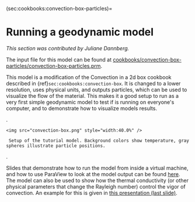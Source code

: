 (sec:cookbooks:convection-box-particles)=
# Running a geodynamic model

*This section was contributed by Juliane Dannberg.*

The input file for this model can be found at
[cookbooks/convection-box-particles/convection-box-particles.prm](https://www.github.com/geodynamics/aspect/blob/main/cookbooks/convection-box-particles/convection-box-particles.prm).

This model is a modification of the Convection in a 2d box cookbook described
in {ref}`sec:cookbooks:convection-box`. It is changed to a lower
resolution, uses physical units, and outputs particles, which can be used to
visualize the flow of the material. This makes it a good setup to run as a
very first simple geodynamic model to test if is running on everyone's
computer, and to demonstrate how to visualize models results.

.

```{figure-md} fig:convection-box-iterations
<img src="convection-box.png" style="width:40.0%" />

 Setup of the tutorial model. Background colors show temperature, gray spheres illustrate particle positions.
```
.

Slides that demonstrate how to run the model from inside a virtual machine,
and how to use ParaView to look at the model output can be found [here](https://www.dropbox.com/s/dmlcf4tx62ts6d1/02_geophysics_tutorial_01_08.pdf?dl=0). The
model can also be used to show how the thermal conductivity (or other physical
parameters that change the Rayleigh number) control the vigor of convection.
An example for this is given in [this presentation (last slide)](https://www.dropbox.com/s/nqkxe54poe1op7d/03_geophysics_lecture_01_10.pdf?dl=0).
